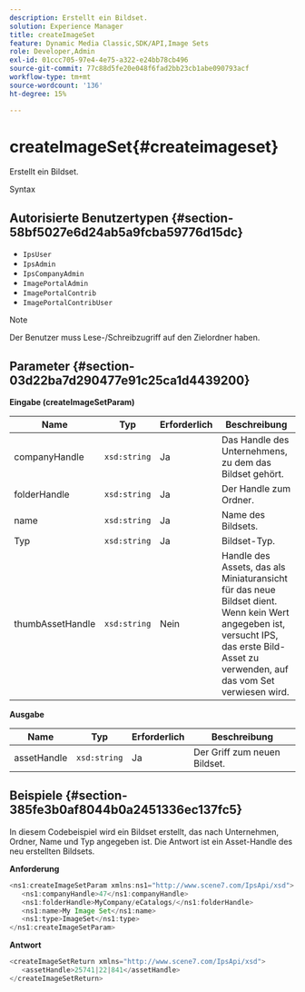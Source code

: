 ```yaml
---
description: Erstellt ein Bildset.
solution: Experience Manager
title: createImageSet
feature: Dynamic Media Classic,SDK/API,Image Sets
role: Developer,Admin
exl-id: 01ccc705-97e4-4e75-a322-e24bb78cb496
source-git-commit: 77c88d5fe20e048f6fad2bb23cb1abe090793acf
workflow-type: tm+mt
source-wordcount: '136'
ht-degree: 15%

---
```


# createImageSet{#createimageset}

Erstellt ein Bildset.

Syntax

## Autorisierte Benutzertypen {#section-58bf5027e6d24ab5a9fcba59776d15dc}

* `IpsUser`
* `IpsAdmin`
* `IpsCompanyAdmin`
* `ImagePortalAdmin`
* `ImagePortalContrib`
* `ImagePortalContribUser`

>[!NOTE]
>
>Der Benutzer muss Lese-/Schreibzugriff auf den Zielordner haben.

## Parameter {#section-03d22ba7d290477e91c25ca1d4439200}

**Eingabe (createImageSetParam)**

| Name | Typ | Erforderlich | Beschreibung |
|---|---|---|---|
| companyHandle | `xsd:string` | Ja | Das Handle des Unternehmens, zu dem das Bildset gehört. |
| folderHandle | `xsd:string` | Ja | Der Handle zum Ordner. |
| name | `xsd:string` | Ja | Name des Bildsets. |
| Typ | `xsd:string` | Ja | Bildset-Typ. |
| thumbAssetHandle | `xsd:string` | Nein | Handle des Assets, das als Miniaturansicht für das neue Bildset dient. Wenn kein Wert angegeben ist, versucht IPS, das erste Bild-Asset zu verwenden, auf das vom Set verwiesen wird. |

**Ausgabe**

| Name | Typ | Erforderlich | Beschreibung |
|---|---|---|---|
| assetHandle | `xsd:string` | Ja | Der Griff zum neuen Bildset. |

## Beispiele {#section-385fe3b0af8044b0a2451336ec137fc5}

In diesem Codebeispiel wird ein Bildset erstellt, das nach Unternehmen, Ordner, Name und Typ angegeben ist. Die Antwort ist ein Asset-Handle des neu erstellten Bildsets.

**Anforderung**

```java
<ns1:createImageSetParam xmlns:ns1="http://www.scene7.com/IpsApi/xsd">
   <ns1:companyHandle>47</ns1:companyHandle>
   <ns1:folderHandle>MyCompany/eCatalogs/</ns1:folderHandle>
   <ns1:name>My Image Set</ns1:name>
   <ns1:type>ImageSet</ns1:type>
</ns1:createImageSetParam>
```

**Antwort**

```java
<createImageSetReturn xmlns="http://www.scene7.com/IpsApi/xsd">
   <assetHandle>25741|22|841</assetHandle>
</createImageSetReturn>
```
